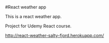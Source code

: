 #React weather app

This is a react weather app.

Project for Udemy React course.

http://react-weather-salty-fjord.herokuapp.com/
